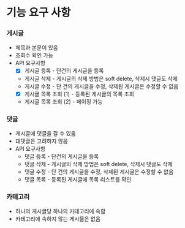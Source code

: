 # 기능 요구 사항

### 게시글

- 제목과 본문이 있음
- 조회수 확인 가능
- API 요구사항
    - [x] 게시글 등록 - 단건의 게시글을 등록
    - 게시글 삭제 - 게시글의 삭제 방법은 soft delete, 삭제시 댓글도 삭제
    - 게시글 수정 - 단 건의 게시글을 수정, 삭제된 게시글은 수정할 수 없음
    - [x] 게시글 목록 조회 (1) - 등록된 게시글의 목록 조회
    - 게시글 목록 조회 (2) - 페이징 가능

### 댓글

- 게시글에 댓글을 갈 수 있음
- 대댓글은 고려하지 않음
- API 요구사항
    - 댓글 등록 - 단건의 게시글을 등록
    - 댓글 삭제 - 게시글의 삭제 방법은 soft delete, 삭제시 댓글도 삭제
    - 댓글 수정 - 단 건의 게시글을 수정, 삭제된 게시글은 수정할 수 없음
    - 댓글 목록 - 등록된 게시글에 목록 리스트를 확인

### 카테고리

- 하나의 게시글당 하나의 카테고리에 속함
- 카테고리에 속하지 않는 게시물은 없음